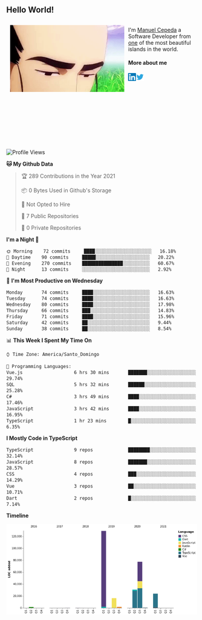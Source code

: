 <h2> Hello World!</h2>

<div style="display:inline-block">
  <img alt="Ah, I see you're a man of culture as well" align="left" width="60%" style="margin: 10px" src="https://raw.githubusercontent.com/mecm1993/mecm1993/master/assets/background.gif">

  I'm [Manuel Cepeda](https://manuelcepeda.dev) a Software Developer from [one](https://en.wikipedia.org/wiki/Dominican_Republic) of the most beautiful islands in the world.

  #### More about me

  <a href="https://www.linkedin.com/in/manuel-cepeda-0336a999/">
    <img align="left" alt="Manuel Cepeda | LinkedIn" width="21px" src="https://raw.githubusercontent.com/mecm1993/mecm1993/master/assets/linkedin.svg" />
  </a>
  <a href="https://twitter.com/mecm1993">
    <img align="left" alt="Manuel Cepeda | Twitter" width="21px" src="https://raw.githubusercontent.com/mecm1993/mecm1993/master/assets/twitter.svg" />
  </a>
  <br />
  <br />
  <br />
  <br />
  <br />
  <br />
  <br />
  <br />
  <br />
  <br />
  <br />
</div>

<!--START_SECTION:waka-->
![Profile Views](http://img.shields.io/badge/Profile%20Views-0-blue)

**🐱 My Github Data** 

> 🏆 289 Contributions in the Year 2021
 > 
> 📦 0 Bytes Used in Github's Storage 
 > 
> 🚫 Not Opted to Hire
 > 
> 📜 7 Public Repositories 
 > 
> 🔑 0 Private Repositories  
 > 
**I'm a Night 🦉** 

```text
🌞 Morning    72 commits     ████░░░░░░░░░░░░░░░░░░░░░   16.18% 
🌆 Daytime    90 commits     █████░░░░░░░░░░░░░░░░░░░░   20.22% 
🌃 Evening    270 commits    ███████████████░░░░░░░░░░   60.67% 
🌙 Night      13 commits     ░░░░░░░░░░░░░░░░░░░░░░░░░   2.92%

```
📅 **I'm Most Productive on Wednesday** 

```text
Monday       74 commits     ████░░░░░░░░░░░░░░░░░░░░░   16.63% 
Tuesday      74 commits     ████░░░░░░░░░░░░░░░░░░░░░   16.63% 
Wednesday    80 commits     ████░░░░░░░░░░░░░░░░░░░░░   17.98% 
Thursday     66 commits     ███░░░░░░░░░░░░░░░░░░░░░░   14.83% 
Friday       71 commits     ████░░░░░░░░░░░░░░░░░░░░░   15.96% 
Saturday     42 commits     ██░░░░░░░░░░░░░░░░░░░░░░░   9.44% 
Sunday       38 commits     ██░░░░░░░░░░░░░░░░░░░░░░░   8.54%

```


📊 **This Week I Spent My Time On** 

```text
⌚︎ Time Zone: America/Santo_Domingo

💬 Programming Languages: 
Vue.js                   6 hrs 30 mins       ███████░░░░░░░░░░░░░░░░░░   29.74% 
SQL                      5 hrs 32 mins       ██████░░░░░░░░░░░░░░░░░░░   25.28% 
C#                       3 hrs 49 mins       ████░░░░░░░░░░░░░░░░░░░░░   17.46% 
JavaScript               3 hrs 42 mins       ████░░░░░░░░░░░░░░░░░░░░░   16.95% 
TypeScript               1 hr 23 mins        █░░░░░░░░░░░░░░░░░░░░░░░░   6.35%

```

**I Mostly Code in TypeScript** 

```text
TypeScript               9 repos             ████████░░░░░░░░░░░░░░░░░   32.14% 
JavaScript               8 repos             ███████░░░░░░░░░░░░░░░░░░   28.57% 
CSS                      4 repos             ███░░░░░░░░░░░░░░░░░░░░░░   14.29% 
Vue                      3 repos             ██░░░░░░░░░░░░░░░░░░░░░░░   10.71% 
Dart                     2 repos             █░░░░░░░░░░░░░░░░░░░░░░░░   7.14%

```


**Timeline**

![Chart not found](https://raw.githubusercontent.com/mecm1993/mecm1993/master/charts/bar_graph.png) 


<!--END_SECTION:waka-->